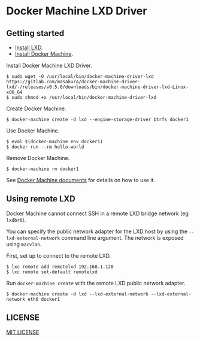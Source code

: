 # Docker Machine LXD Driver


## Getting started
* [Install LXD](https://linuxcontainers.org/lxd/getting-started-cli/#installation).
* [Install Docker Machine](https://docs.docker.com/machine/install-machine/).

Install Docker Machine LXD Driver.

```
$ sudo wget -O /usr/local/bin/docker-machine-driver-lxd https://gitlab.com/masakura/docker-machine-driver-lxd/-/releases/v0.5.0/downloads/bin/docker-machine-driver-lxd-Linux-x86_64
$ sudo chmod +x /usr/local/bin/docker-machine-driver-lxd
```

Create Docker Machine.

```
$ docker-machine create -d lxd --engine-storage-driver btrfs docker1
```

Use Docker Machine.

```
$ eval $(docker-machine env docker1)
$ docker run --rm hello-world
```

Remove Docker Machine.

```
$ docker-machine rm docker1
```

See [Docker Machine documents](https://docs.docker.com/machine/get-started/) for details on how to use it.


## Using remote LXD
Docker Machine cannot connect SSH in a remote LXD bridge network (eg `lxdbr0`).

You can specify the public network adapter for the LXD host by using the `--lxd-external-network` command line argument. The network is exposed using `macvlan`.

First, set up to connect to the remote LXD.

```
$ lxc remote add remotelxd 192.168.1.120
$ lxc remote set-default remotelxd
```

Run `docker-machine create` with the remote LXD public network adapter.

```
$ docker-machine create -d lxd --lxd-external-network --lxd-external-network eth0 docker1
```


## LICENSE
[MIT LICENSE](./LICENSE.md)